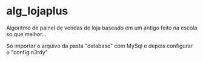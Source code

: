 # alg_lojaplus
Algoritmo de painel de vendas de loja
baseado em um antigo feito na escola so que melhor...

Só importar o arquivo da pasta "database" com MySql e depois configurar o "config.n3rdy"
